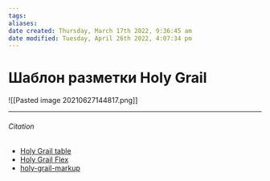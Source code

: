 ```yaml
---
tags: 
aliases: 
date created: Thursday, March 17th 2022, 9:36:45 am
date modified: Tuesday, April 26th 2022, 4:07:34 pm
---
```


# Шаблон разметки Holy Grail

![[Pasted image 20210627144817.png]]

---

###### Citation

- [Holy Grail table](https://alistapart.com/article/holygrail/)
- [ Holy Grail Flex](https://philipwalton.github.io/solved-by-flexbox/demos/holy-grail/)
- [holy-grail-markup](https://github.com/VallyPepyako/holy-grail-markup)
